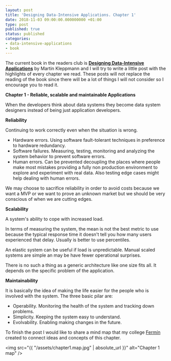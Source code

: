 ```yaml
---
layout: post
title: 'Designing Data-Intensive Applications. Chapter 1'
date: 2018-11-03 09:00:00.000000000 +01:00
type: post
published: true 
status: published
categories:
- data-intensive-applications
- book
---
```


The current book in the readers club is <a href="https://www.goodreads.com/book/show/23463279-designing-data-intensive-applications" target="_blank">**Designing Data-Intensive Applications**</a> by Martin Kleppmann and I will try to write a little post with the highlights of every chapter we read. These posts will not replace the reading of the book since there will be a lot of things I will not consider so I encourage you to read it.

**Chapter 1 - Reliable, scalable and maintainable Applications**

When the developers think about data systems they become data system designers instead of being just application developers.

**Reliability**

Continuing to work correctly even when the situation is wrong.

* Hardware errors. Using software fault-tolerant techniques in preference to hardware redundancy.
* Software failures. Measuring, testing, monitoring and analyzing the system behavior to prevent software errors.
* Human errors. Can be prevented decoupling the places where people make most mistakes providing a fully non production environment to explore and experiment with real data. Also testing edge cases might help dealing with human errors.

We may choose to sacrifice reliability in order to avoid costs because we want a MVP or we want to prove an unknown market but we should be very conscious of when we are cutting edges.

**Scalability**

A system's ability to cope with increased load.

In terms of measuring the system, the mean is not the best metric to use  because the typical response time it doesn't tell you how many users experienced that delay. Usually is better to use percentiles.

An elastic system can be useful if load is unpredictable. Manual scaled systems are simple an may be have fewer operational surprises.

There is no such a thing as a generic architecture like one size fits all. It depends on the specific problem of the application.

**Maintainability**

It is basically the idea of making the life easier for the people who is involved with the system. The three basic pilar are:

* Operability. Monitoring the health of the system and tracking down problems. 
* Simplicity. Keeping the system easy to understand.
* Evolvability. Enabling making changes in the future.

To finish the post I would like to share a mind map that my college <a href="https://twitter.com/mintxelas" target="_blank">Fermín</a> created to connect ideas and concepts of this chapter.

<img src="{{ "/assets/chapter1.map.jpg" | absolute_url }}" alt="Chapter 1 map" />

